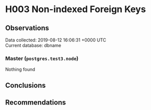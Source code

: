 # H003 Non-indexed Foreign Keys #

## Observations ##
Data collected: 2019-08-12 16:06:31 +0000 UTC  
Current database: dbname  


### Master (`postgres.test3.node`) ###



Nothing found



## Conclusions ##


## Recommendations ##

